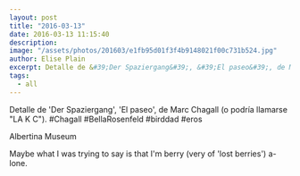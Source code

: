 ```yaml
---
layout: post
title: "2016-03-13"
date: 2016-03-13 11:15:40
description: 
image: "/assets/photos/201603/e1fb95d01f3f4b9148021f00c731b524.jpg"
author: Elise Plain
excerpt: Detalle de &#39;Der Spaziergang&#39;, &#39;El paseo&#39;, de Marc Chagall (o podría llamarse &#34;LA K C&#34;). #Chagall #BellaRosenfeld #birddad #eros
tags: 
  - all
---
```


Detalle de &#39;Der Spaziergang&#39;, &#39;El paseo&#39;, de Marc Chagall (o podría llamarse &#34;LA K C&#34;). #Chagall #BellaRosenfeld #birddad #eros
<p></p>
Albertina Museum<p>Maybe what I was trying to say is that I'm berry (very of 'lost berries') a-lone.</p>